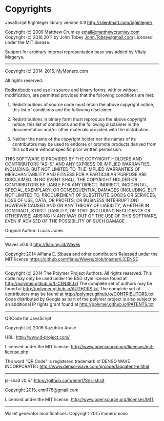 # Copyrights

JavaScript BigInteger library version 0.9
http://silentmatt.com/biginteger/

Copyright (c) 2009 Matthew Crumley <email@matthewcrumley.com>
Copyright (c) 2010,2011 by John Tobey <John.Tobey@gmail.com>
Licensed under the MIT license.

Support for arbitrary internal representation base was added by
Vitaly Magerya.

------

Copyright (c) 2014-2015, MyMonero.com

All rights reserved.

Redistribution and use in source and binary forms, with or without modification, are
permitted provided that the following conditions are met:

1. Redistributions of source code must retain the above copyright notice, this list of
   conditions and the following disclaimer.

2. Redistributions in binary form must reproduce the above copyright notice, this list
   of conditions and the following disclaimer in the documentation and/or other
   materials provided with the distribution.

3. Neither the name of the copyright holder nor the names of its contributors may be
   used to endorse or promote products derived from this software without specific
   prior written permission.

THIS SOFTWARE IS PROVIDED BY THE COPYRIGHT HOLDERS AND CONTRIBUTORS "AS IS" AND ANY
EXPRESS OR IMPLIED WARRANTIES, INCLUDING, BUT NOT LIMITED TO, THE IMPLIED WARRANTIES OF
MERCHANTABILITY AND FITNESS FOR A PARTICULAR PURPOSE ARE DISCLAIMED. IN NO EVENT SHALL
THE COPYRIGHT HOLDER OR CONTRIBUTORS BE LIABLE FOR ANY DIRECT, INDIRECT, INCIDENTAL,
SPECIAL, EXEMPLARY, OR CONSEQUENTIAL DAMAGES (INCLUDING, BUT NOT LIMITED TO,
PROCUREMENT OF SUBSTITUTE GOODS OR SERVICES; LOSS OF USE, DATA, OR PROFITS; OR BUSINESS
INTERRUPTION) HOWEVER CAUSED AND ON ANY THEORY OF LIABILITY, WHETHER IN CONTRACT,
STRICT LIABILITY, OR TORT (INCLUDING NEGLIGENCE OR OTHERWISE) ARISING IN ANY WAY OUT OF
THE USE OF THIS SOFTWARE, EVEN IF ADVISED OF THE POSSIBILITY OF SUCH DAMAGE.

Original Author: Lucas Jones

------

Waves v0.6.0
http://fian.my.id/Waves

Copyright 2014 Alfiana E. Sibuea and other contributors
Released under the MIT license
https://github.com/fians/Waves/blob/master/LICENSE

------

Copyright (c) 2014 The Polymer Project Authors. All rights reserved.
This code may only be used under the BSD style license found at http://polymer.github.io/LICENSE.txt
The complete set of authors may be found at http://polymer.github.io/AUTHORS.txt
The complete set of contributors may be found at http://polymer.github.io/CONTRIBUTORS.txt
Code distributed by Google as part of the polymer project is also
subject to an additional IP rights grant found at http://polymer.github.io/PATENTS.txt

------

QRCode for JavaScript

Copyright (c) 2009 Kazuhiko Arase

URL: http://www.d-project.com/

Licensed under the MIT license:
http://www.opensource.org/licenses/mit-license.php

The word "QR Code" is registered trademark of
DENSO WAVE INCORPORATED
http://www.denso-wave.com/qrcode/faqpatent-e.html

-----

js-sha3 v0.5.1
https://github.com/emn178/js-sha3

Copyright 2015, emn178@gmail.com

Licensed under the MIT license:
http://www.opensource.org/licenses/MIT

-----

Wallet generator modifications: Copyright 2015 moneromooo
